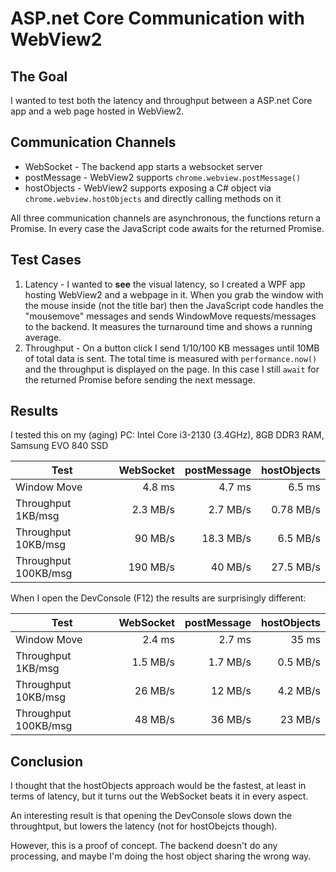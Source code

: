# ASP.net Core Communication with WebView2

## The Goal
I wanted to test both the latency and throughput between a ASP.net Core app and a web page hosted in WebView2.

## Communication Channels
* WebSocket - The backend app starts a websocket server
* postMessage - WebView2 supports `chrome.webview.postMessage()`
* hostObjects - WebView2 supports exposing a C# object via `chrome.webview.hostObjects` and directly calling methods on it

All three communication channels are asynchronous, the functions return a Promise. In every case the JavaScript code awaits for the returned Promise.

## Test Cases
1. Latency - I wanted to **see** the visual latency, so I created a WPF app hosting WebView2 and a webpage in it. When you grab the window with the mouse inside (not the title bar) then the JavaScript code handles the "mousemove" messages and sends WindowMove requests/messages to the backend. It measures the turnaround time and shows a running average.
1. Throughput - On a button click I send 1/10/100 KB messages until 10MB of total data is sent. The total time is measured with `performance.now()` and the throughput is displayed on the page. In this case I still `await` for the returned Promise before sending the next message.

## Results
I tested this on my (aging) PC: Intel Core i3-2130 (3.4GHz), 8GB DDR3 RAM, Samsung EVO 840 SSD

|Test|WebSocket|postMessage|hostObjects|
|---|---:|---:|---:|
|Window Move|4.8 ms|4.7 ms|6.5 ms|
|Throughput 1KB/msg|2.3 MB/s|2.7 MB/s|0.78 MB/s|
|Throughput 10KB/msg|90 MB/s|18.3 MB/s|6.5 MB/s|
|Throughput 100KB/msg|190 MB/s|40 MB/s|27.5 MB/s|

When I open the DevConsole (F12) the results are surprisingly different:

|Test|WebSocket|postMessage|hostObjects|
|---|---:|---:|---:|
|Window Move|2.4 ms|2.7 ms|35 ms|
|Throughput 1KB/msg|1.5 MB/s|1.7 MB/s|0.5 MB/s|
|Throughput 10KB/msg|26 MB/s|12 MB/s|4.2 MB/s|
|Throughput 100KB/msg|48 MB/s|36 MB/s|23 MB/s|

## Conclusion
I thought that the hostObjects approach would be the fastest, at least in terms of latency, but it turns out the WebSocket beats it in every aspect.

An interesting result is that opening the DevConsole slows down the throughtput, but lowers the latency (not for hostObejcts though).

However, this is a proof of concept. The backend doesn't do any processing, and maybe I'm doing the host object sharing the wrong way.